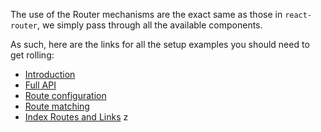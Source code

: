 The use of the Router mechanisms are the exact same as those in `react-router`, we simply pass through all the available components.

As such, here are the links for all the setup examples you should need to get rolling:

* [Introduction](https://github.com/ReactTraining/react-router/blob/master/docs/Introduction.md)
* [Full API](https://github.com/ReactTraining/react-router/blob/master/docs/API.md)
* [Route configuration](https://github.com/ReactTraining/react-router/blob/master/docs/guides/RouteConfiguration.md)
* [Route matching](https://github.com/ReactTraining/react-router/blob/master/docs/guides/RouteMatching.md)
* [Index Routes and Links](https://github.com/ReactTraining/react-router/blob/master/docs/guides/IndexRoutes.md)
z